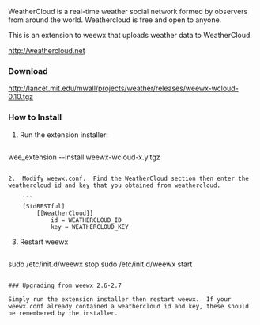 WeatherCloud is a real-time weather social network formed by observers from around the world. Weathercloud is free and open to anyone.

This is an extension to weewx that uploads weather data to WeatherCloud.

http://weathercloud.net

### Download

http://lancet.mit.edu/mwall/projects/weather/releases/weewx-wcloud-0.10.tgz

### How to Install

1.  Run the extension installer:

    ```
wee_extension --install weewx-wcloud-x.y.tgz
```

2.  Modify weewx.conf.  Find the WeatherCloud section then enter the weathercloud id and key that you obtained from weathercloud.

    ```
    [StdRESTful]
        [[WeatherCloud]]
            id = WEATHERCLOUD_ID
            key = WEATHERCLOUD_KEY
```

3.  Restart weewx

    ```
sudo /etc/init.d/weewx stop
sudo /etc/init.d/weewx start
```

### Upgrading from weewx 2.6-2.7

Simply run the extension installer then restart weewx.  If your weewx.conf already contained a weathercloud id and key, these should be remembered by the installer.